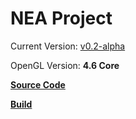 # NEA Project

Current Version: [v0.2-alpha](https://github.com/FeudalCheese981/NEA/releases)

OpenGL Version: **4.6 Core**

[**Source Code**](https://github.com/FeudalCheese981/NEA/tree/main/src)

[**Build** ](https://github.com/FeudalCheese981/NEA/tree/main/build)
